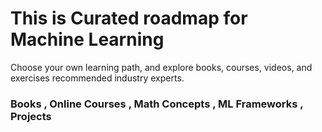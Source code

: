 # This is Curated roadmap for Machine Learning
Choose your own learning path, and explore books, courses, videos, and exercises recommended industry experts.
### Books , Online Courses , Math Concepts , ML Frameworks , Projects
